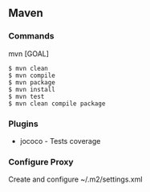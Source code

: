## Maven

### Commands

mvn [GOAL]

```shell
$ mvn clean
$ mvn compile
$ mvn package
$ mvn install
$ mvn test
$ mvn clean compile package
```

### Plugins

* jococo - Tests coverage


### Configure Proxy

Create and configure ~/.m2/settings.xml